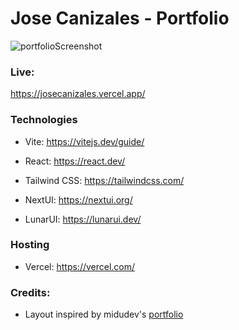 # Jose Canizales - Portfolio

![portfolioScreenshot](https://github.com/canizalesJd/portfolio/assets/62571804/5dc4ab6c-1f01-4755-a2a8-1831b763a68a)

### Live:

https://josecanizales.vercel.app/

### Technologies

- Vite: https://vitejs.dev/guide/
- React: https://react.dev/
- Tailwind CSS: https://tailwindcss.com/
- NextUI: https://nextui.org/

- LunarUI: https://lunarui.dev/

### Hosting

- Vercel: https://vercel.com/

### Credits:
- Layout inspired by midudev's [portfolio](https://github.com/midudev/porfolio.dev)
